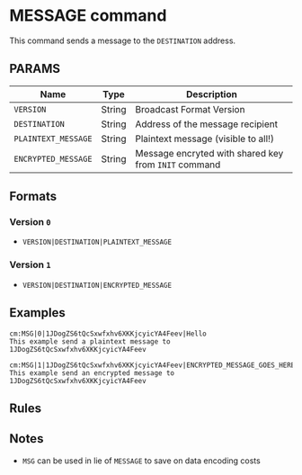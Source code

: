 # MESSAGE command
This command sends a message to the `DESTINATION` address.

## PARAMS
| Name                | Type   | Description                                          |
| ------------------- | ------ | ---------------------------------------------------- |
| `VERSION`           | String | Broadcast Format Version                             |
| `DESTINATION`       | String | Address of the message recipient                     |
| `PLAINTEXT_MESSAGE` | String | Plaintext message (visible to all!)                  |
| `ENCRYPTED_MESSAGE` | String | Message encryted with shared key from `INIT` command |

## Formats

### Version `0`
- `VERSION|DESTINATION|PLAINTEXT_MESSAGE`

### Version `1`
- `VERSION|DESTINATION|ENCRYPTED_MESSAGE`

## Examples
```
cm:MSG|0|1JDogZS6tQcSxwfxhv6XKKjcyicYA4Feev|Hello
This example send a plaintext message to 1JDogZS6tQcSxwfxhv6XKKjcyicYA4Feev
```

```
cm:MSG|1|1JDogZS6tQcSxwfxhv6XKKjcyicYA4Feev|ENCRYPTED_MESSAGE_GOES_HERE
This example send an encrypted message to 1JDogZS6tQcSxwfxhv6XKKjcyicYA4Feev
```

## Rules

## Notes
- `MSG` can be used in lie of `MESSAGE` to save on data encoding costs